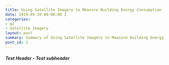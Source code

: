 ```yaml
---
title: Using Satellite Imagery to Measure Building Energy Consumption
date: 2019-05-20 00:00:00 Z
categories:
- AI
- Satellite Imagery
layout: post
summary: Summary of Using Satellite Imagery to Measure Building Energy Consumption
post_id: 1
---
```


##### **Test Header** - Test subheader
